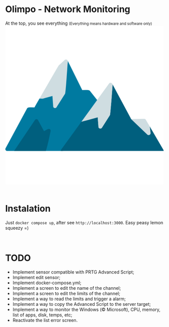 # Olimpo - Network Monitoring
At the top, you see everything <small>(Everything means hardware and software only)</small>
![alt text](image.png)  
<br>





# Instalation
Just `docker compose up`, after see `http://localhost:3000`. Easy peasy lemon squeezy =)

<br>





# TODO
 - Implement sensor compatible with PRTG Advanced Script;
 - Implement edit sensor;
 - Implement docker-compose.yml;
 - Implement a screen to edit the name of the channel;
 - Implement a screen to edit the limits of the channel;
 - Implement a way to read the limits and trigger a alarm;
 - Implement a way to copy the Advanced Script to the server target;
 - Implement a way to monitor the Windows (© Microsoft), CPU, memory, list of apps, disk, temps, etc;
 - Reactivate the list error screen.